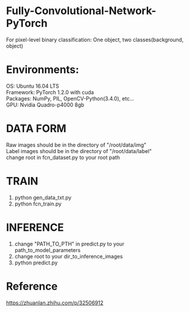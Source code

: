 # Fully-Convolutional-Network-PyTorch
For pixel-level binary classification:
One object, two classes(background, object)

# Environments:
OS: Ubuntu 16.04 LTS  
Framework: PyTorch 1.2.0 with cuda  
Packages: NumPy, PIL, OpenCV-Python(3.4.0), etc...  
GPU: Nvidia Quadro-p4000 8gb

# DATA FORM
Raw images should be in the directory of "/root/data/img"  
Label images should be in the directory of "/root/data/label"  
change root in fcn_dataset.py to your root path  

# TRAIN
1. python gen_data_txt.py  
2. python fcn_train.py

# INFERENCE
1. change "PATH_TO_PTH" in predict.py to your path_to_model_parameters  
2. change root to your dir_to_inference_images  
3. python predict.py  

# Reference
https://zhuanlan.zhihu.com/p/32506912
